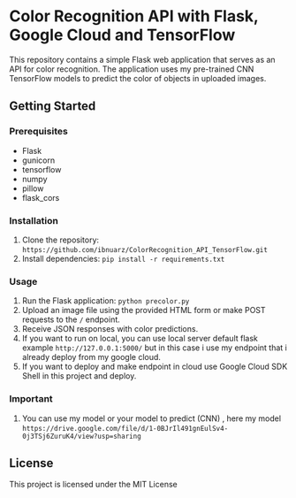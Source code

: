 # Color Recognition API with Flask, Google Cloud and TensorFlow

This repository contains a simple Flask web application that serves as an API for color recognition. The application uses my pre-trained CNN TensorFlow models to predict the color of objects in uploaded images.

## Getting Started

### Prerequisites
- Flask
- gunicorn
- tensorflow
- numpy
- pillow
- flask_cors

### Installation
1. Clone the repository: `https://github.com/ibnuarz/ColorRecognition_API_TensorFlow.git`
2. Install dependencies: `pip install -r requirements.txt`

### Usage
1. Run the Flask application: `python precolor.py`
2. Upload an image file using the provided HTML form or make POST requests to the `/` endpoint.
3. Receive JSON responses with color predictions.
4. If you want to run on local, you can use local server default flask example `http://127.0.0.1:5000/` but in this case i use my endpoint that i already deploy from my google cloud.
5. If you want to deploy and make endpoint in cloud use Google Cloud SDK Shell in this project and deploy.

### Important
1. You can use my model or your model to predict (CNN) , here my model `https://drive.google.com/file/d/1-0BJrIl491gnEulSv4-0j3TSj6ZuruK4/view?usp=sharing`

## License
This project is licensed under the MIT License
